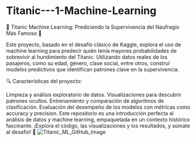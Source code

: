 # Titanic---1-Machine-Learning


🚢 Titanic Machine Learning: Prediciendo la Supervivencia del Naufragio Más Famoso 🌊

Este proyecto, basado en el desafío clásico de Kaggle, explora el uso de machine learning para predecir quién tenía mayores probabilidades de sobrevivir al hundimiento del Titanic. Utilizando datos reales de los pasajeros, como su edad, género, clase social, entre otros, construí modelos predictivos que identifican patrones clave en la supervivencia.

🔍 Características del proyecto:

Limpieza y análisis exploratorio de datos.
Visualizaciones para descubrir patrones ocultos.
Entrenamiento y comparación de algoritmos de clasificación.
Evaluación del desempeño de los modelos con métricas como accuracy y precision.
Este repositorio es una introducción perfecta al análisis de datos y machine learning, empaquetada en un contexto histórico fascinante. ¡Explora el código, las visualizaciones y los resultados, y súmate al desafío! 🚀
![Titanic_ML_GitHub_Image](https://github.com/user-attachments/assets/b5d140e1-a95e-46b2-bf5d-d508794f4b08)
